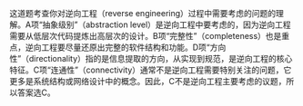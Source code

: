 这道题考查你对逆向工程（reverse engineering）过程中需要考虑的问题的理解。A项“抽象级别”（abstraction level）是逆向工程中要考虑的，因为逆向工程需要从低层次代码提炼出高层次的设计。B项“完整性”（completeness）也是重点，逆向工程要尽量还原出完整的软件结构和功能。D项“方向性”（directionality）指的是信息提取的方向，从实现到规范，是逆向工程的核心特征。C项“连通性”（connectivity）通常不是逆向工程需要特别关注的问题，它更多是系统结构或网络设计中的概念。因此，C不是逆向工程主要考虑的议题，所以答案选C。